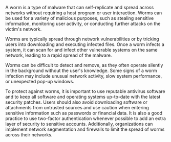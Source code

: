 A worm is a type of malware that can self-replicate and spread across networks without requiring a host program or user interaction. Worms can be used for a variety of malicious purposes, such as stealing sensitive information, monitoring user activity, or conducting further attacks on the victim's network.

Worms are typically spread through network vulnerabilities or by tricking users into downloading and executing infected files. Once a worm infects a system, it can scan for and infect other vulnerable systems on the same network, leading to a rapid spread of the malware.

Worms can be difficult to detect and remove, as they often operate silently in the background without the user's knowledge. Some signs of a worm infection may include unusual network activity, slow system performance, or unexpected pop-up windows.

To protect against worms, it is important to use reputable antivirus software and to keep all software and operating systems up-to-date with the latest security patches. Users should also avoid downloading software or attachments from untrusted sources and use caution when entering sensitive information such as passwords or financial data. It is also a good practice to use two-factor authentication whenever possible to add an extra layer of security to sensitive accounts. Additionally, organizations can implement network segmentation and firewalls to limit the spread of worms across their networks.